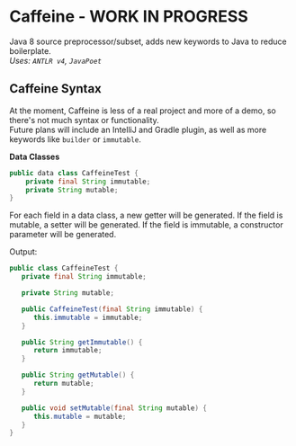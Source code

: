 # Caffeine - WORK IN PROGRESS
Java 8 source preprocessor/subset, adds new keywords to Java to reduce boilerplate.<br>
*Uses: `ANTLR v4`, `JavaPoet`*

## Caffeine Syntax
At the moment, Caffeine is less of a real project and more of a demo, so there's not much syntax or functionality.<br>
Future plans will include an IntelliJ and Gradle plugin, as well as more keywords like `builder` or `immutable`.

**Data Classes**

```java
public data class CaffeineTest {
    private final String immutable;
    private String mutable;
}
```

For each field in a data class, a new getter will be generated.
If the field is mutable, a setter will be generated.
If the field is immutable, a constructor parameter will be generated.

Output:

```java
public class CaffeineTest {
   private final String immutable;

   private String mutable;

   public CaffeineTest(final String immutable) {
      this.immutable = immutable;
   }

   public String getImmutable() {
      return immutable;
   }

   public String getMutable() {
      return mutable;
   }

   public void setMutable(final String mutable) {
      this.mutable = mutable;
   }
}
```
